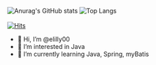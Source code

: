 ![Anurag's GitHub stats](https://github-readme-stats.vercel.app/api?username=elilly00&show_icons=true&theme=radical) 
![Top Langs](https://github-readme-stats.vercel.app/api/top-langs/?username=elilly00&layout=compact&theme=tokyonight)
<br/><br/>
[![Hits](https://hits.seeyoufarm.com/api/count/incr/badge.svg?url=https%3A%2F%2Fgithub.com%2Felilly00%2Felilly00.git&count_bg=%239AA5D5&title_bg=%239A9696&icon=diaspora.svg&icon_color=%23E7E7E7&title=view&edge_flat=false)](https://hits.seeyoufarm.com)


- 👋 Hi, I’m @elilly00
- 👀 I’m interested in Java
- 🌱 I’m currently learning Java, Spring, myBatis
